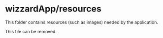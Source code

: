 # wizzardApp/resources

This folder contains resources (such as images) needed by the application. 

This file can be removed.
